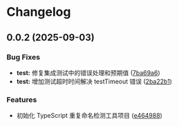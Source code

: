 # Changelog

## 0.0.2 (2025-09-03)


### Bug Fixes

* **test:** 修复集成测试中的错误处理和预期值 ([7ba69a6](https://github.com/viteworks/ts-no-duplicate/commit/7ba69a6008c1180d8dc85941f6874a6d9eca6959))
* **test:** 增加测试超时时间解决 testTimeout 错误 ([2ba22b1](https://github.com/viteworks/ts-no-duplicate/commit/2ba22b1ebdd026c896319cfec51a668e460a7b97))


### Features

* 初始化 TypeScript 重复命名检测工具项目 ([e464988](https://github.com/viteworks/ts-no-duplicate/commit/e464988aa2d8254f4ba22cd638e35f05ad61572c))
